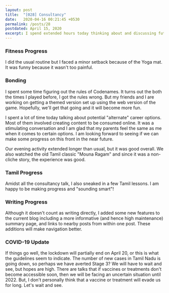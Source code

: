 ```yaml
---
layout: post
title:  "[028] Consultancy"
date:   2020-04-16 00:21:45 +0530
permalink: /posts/28
postdated: April 15, 2020
excerpt: I spend extended hours today thinking about and discussing future opportunities that are a little off the beaten track.
---
```


### Fitness Progress
I did the usual routine but I faced a minor setback because of the Yoga mat. It was funny because it wasn't too painful.

### Bonding
I spent some time figuring out the rules of Codenames. It turns out the both the times I played before, I got the rules wrong. But my friends and I are working on getting a themed version set up using the web version of the game. Hopefully, we'll get that going and it will become more fun.

I spent a lot of time today talking about potential "alternate" career options. Most of them involved creating content to be consumed online. It was a stimulating conversation and I am glad that my parents feel the same as me when it comes to certain options. I am looking forward to seeing if we can make some progress on this front in the near future.

Our evening activity extended longer than usual, but it was good overall. We also watched the old Tamil classic "Mouna Ragam" and since it was a non-cliche story, the experience was good.

### Tamil Progress
Amidst all the consultancy talk, I also sneaked in a few Tamil lessons. I am happy to be making progress and "sounding smart"!

### Writing Progress
Although it doesn't count as writing directly, I added some new features to the current blog including a more informative (and hence high maintenance) summary page, and links to nearby posts from within one post. These additions will make navigation better.

### COVID-19 Update
If things go well, the lockdown will partially end on April 20, or this is what the guidelines seem to indicate. The number of new cases in Tamil Nadu is going down, so perhaps we have averted Stage 3? We will have to wait and see, but hopes are high. There are talks that if vaccines or treatments don't become accessible soon, then we will be facing an uncertain situation until 2022. But, I don't personally think that a vaccine or treatment will evade us for long. Let's wait and see.

